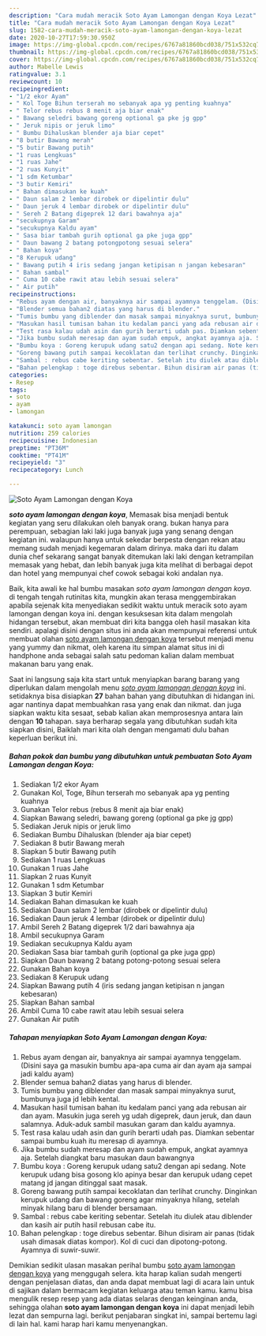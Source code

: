```yaml
---
description: "Cara mudah meracik Soto Ayam Lamongan dengan Koya Lezat"
title: "Cara mudah meracik Soto Ayam Lamongan dengan Koya Lezat"
slug: 1582-cara-mudah-meracik-soto-ayam-lamongan-dengan-koya-lezat
date: 2020-10-27T17:59:30.950Z
image: https://img-global.cpcdn.com/recipes/6767a81860bcd038/751x532cq70/soto-ayam-lamongan-dengan-koya-foto-resep-utama.jpg
thumbnail: https://img-global.cpcdn.com/recipes/6767a81860bcd038/751x532cq70/soto-ayam-lamongan-dengan-koya-foto-resep-utama.jpg
cover: https://img-global.cpcdn.com/recipes/6767a81860bcd038/751x532cq70/soto-ayam-lamongan-dengan-koya-foto-resep-utama.jpg
author: Mabelle Lewis
ratingvalue: 3.1
reviewcount: 10
recipeingredient:
- "1/2 ekor Ayam"
- " Kol Toge Bihun terserah mo sebanyak apa yg penting kuahnya"
- " Telor rebus rebus 8 menit aja biar enak"
- " Bawang seledri bawang goreng optional ga pke jg gpp"
- " Jeruk nipis or jeruk limo"
- " Bumbu Dihaluskan blender aja biar cepet"
- "8 butir Bawang merah"
- "5 butir Bawang putih"
- "1 ruas Lengkuas"
- "1 ruas Jahe"
- "2 ruas Kunyit"
- "1 sdm Ketumbar"
- "3 butir Kemiri"
- " Bahan dimasukan ke kuah"
- " Daun salam 2 lembar dirobek or dipelintir dulu"
- " Daun jeruk 4 lembar dirobek or dipelintir dulu"
- " Sereh 2 Batang digeprek 12 dari bawahnya aja"
- "secukupnya Garam"
- "secukupnya Kaldu ayam"
- " Sasa biar tambah gurih optional ga pke juga gpp"
- " Daun bawang 2 batang potongpotong sesuai selera"
- " Bahan koya"
- "8 Kerupuk udang"
- " Bawang putih 4 iris sedang jangan ketipisan n jangan kebesaran"
- " Bahan sambal"
- " Cuma 10 cabe rawit atau lebih sesuai selera"
- " Air putih"
recipeinstructions:
- "Rebus ayam dengan air, banyaknya air sampai ayamnya tenggelam. (Disini saya ga masukin bumbu apa-apa cuma air dan ayam aja sampai jadi kaldu ayam)"
- "Blender semua bahan2 diatas yang harus di blender."
- "Tumis bumbu yang diblender dan masak sampai minyaknya surut, bumbunya juga jd lebih kental."
- "Masukan hasil tumisan bahan itu kedalam panci yang ada rebusan air dan ayam. Masukin juga sereh yg udah digeprek, daun jeruk, dan daun salamnya. Aduk-aduk sambil masukan garam dan kaldu ayamnya."
- "Test rasa kalau udah asin dan gurih berarti udah pas. Diamkan sebentar sampai bumbu kuah itu meresap di ayamnya."
- "Jika bumbu sudah meresap dan ayam sudah empuk, angkat ayamnya aja. Setelah diangkat baru masukan daun bawangnya"
- "Bumbu koya : Goreng kerupuk udang satu2 dengan api sedang. Note kerupuk udang bisa gosong klo apinya besar dan kerupuk udang cepet matang jd jangan ditinggal saat masak."
- "Goreng bawang putih sampai kecoklatan dan terlihat crunchy. Dinginkan kerupuk udang dan bawang goreng agar minyaknya hilang, setelah minyak hilang baru di blender bersamaan."
- "Sambal : rebus cabe keriting sebentar. Setelah itu diulek atau diblender dan kasih air putih hasil rebusan cabe itu."
- "Bahan pelengkap : toge direbus sebentar. Bihun disiram air panas (tidak usah dimasak diatas kompor). Kol di cuci dan dipotong-potong. Ayamnya di suwir-suwir."
categories:
- Resep
tags:
- soto
- ayam
- lamongan

katakunci: soto ayam lamongan 
nutrition: 259 calories
recipecuisine: Indonesian
preptime: "PT36M"
cooktime: "PT41M"
recipeyield: "3"
recipecategory: Lunch

---
```



![Soto Ayam Lamongan dengan Koya](https://img-global.cpcdn.com/recipes/6767a81860bcd038/751x532cq70/soto-ayam-lamongan-dengan-koya-foto-resep-utama.jpg)

<b><i>soto ayam lamongan dengan koya</i></b>, Memasak bisa menjadi bentuk kegiatan yang seru dilakukan oleh banyak orang. bukan hanya para perempuan, sebagian laki laki juga banyak juga yang senang dengan kegiatan ini. walaupun hanya untuk sekedar berpesta dengan rekan atau memang sudah menjadi kegemaran dalam dirinya. maka dari itu dalam dunia chef sekarang sangat banyak ditemukan laki laki dengan ketrampilan memasak yang hebat, dan lebih banyak juga kita melihat di berbagai depot dan hotel yang mempunyai chef cowok sebagai koki andalan nya.

Baik, kita awali ke hal bumbu masakan <i>soto ayam lamongan dengan koya</i>. di tengah tengah rutinitas kita, mungkin akan terasa menggembirakan apabila sejenak kita menyediakan sedikit waktu untuk meracik soto ayam lamongan dengan koya ini. dengan kesuksesan kita dalam mengolah hidangan tersebut, akan membuat diri kita bangga oleh hasil masakan kita sendiri. apalagi disini dengan situs ini anda akan mempunyai referensi untuk membuat olahan <u>soto ayam lamongan dengan koya</u> tersebut menjadi menu yang yummy dan nikmat, oleh karena itu simpan alamat situs ini di handphone anda sebagai salah satu pedoman kalian dalam membuat makanan baru yang enak.




Saat ini langsung saja kita start untuk menyiapkan barang barang yang diperlukan dalam mengolah menu <u><i>soto ayam lamongan dengan koya</i></u> ini. setidaknya bisa disiapkan <b>27</b> bahan bahan yang dibutuhkan di hidangan ini. agar nantinya dapat membuahkan rasa yang enak dan nikmat. dan juga siapkan waktu kita sesaat, sebab kalian akan memprosesnya antara lain dengan <b>10</b> tahapan. saya berharap segala yang dibutuhkan sudah kita siapkan disini, Baiklah mari kita olah dengan mengamati dulu bahan keperluan berikut ini.

<!--inarticleads1-->

##### Bahan pokok dan bumbu yang dibutuhkan untuk pembuatan Soto Ayam Lamongan dengan Koya:

1. Sediakan 1/2 ekor Ayam
1. Gunakan  Kol, Toge, Bihun terserah mo sebanyak apa yg penting kuahnya
1. Gunakan  Telor rebus (rebus 8 menit aja biar enak)
1. Siapkan  Bawang seledri, bawang goreng (optional ga pke jg gpp)
1. Sediakan  Jeruk nipis or jeruk limo
1. Sediakan  Bumbu Dihaluskan (blender aja biar cepet)
1. Sediakan 8 butir Bawang merah
1. Siapkan 5 butir Bawang putih
1. Sediakan 1 ruas Lengkuas
1. Gunakan 1 ruas Jahe
1. Siapkan 2 ruas Kunyit
1. Gunakan 1 sdm Ketumbar
1. Siapkan 3 butir Kemiri
1. Sediakan  Bahan dimasukan ke kuah
1. Sediakan  Daun salam 2 lembar (dirobek or dipelintir dulu)
1. Sediakan  Daun jeruk 4 lembar (dirobek or dipelintir dulu)
1. Ambil  Sereh 2 Batang digeprek 1/2 dari bawahnya aja
1. Ambil secukupnya Garam
1. Sediakan secukupnya Kaldu ayam
1. Sediakan  Sasa biar tambah gurih (optional ga pke juga gpp)
1. Siapkan  Daun bawang 2 batang potong-potong sesuai selera
1. Gunakan  Bahan koya
1. Sediakan 8 Kerupuk udang
1. Siapkan  Bawang putih 4 (iris sedang jangan ketipisan n jangan kebesaran)
1. Siapkan  Bahan sambal
1. Ambil  Cuma 10 cabe rawit atau lebih sesuai selera
1. Gunakan  Air putih




<!--inarticleads2-->

##### Tahapan menyiapkan Soto Ayam Lamongan dengan Koya:

1. Rebus ayam dengan air, banyaknya air sampai ayamnya tenggelam. (Disini saya ga masukin bumbu apa-apa cuma air dan ayam aja sampai jadi kaldu ayam)
1. Blender semua bahan2 diatas yang harus di blender.
1. Tumis bumbu yang diblender dan masak sampai minyaknya surut, bumbunya juga jd lebih kental.
1. Masukan hasil tumisan bahan itu kedalam panci yang ada rebusan air dan ayam. Masukin juga sereh yg udah digeprek, daun jeruk, dan daun salamnya. Aduk-aduk sambil masukan garam dan kaldu ayamnya.
1. Test rasa kalau udah asin dan gurih berarti udah pas. Diamkan sebentar sampai bumbu kuah itu meresap di ayamnya.
1. Jika bumbu sudah meresap dan ayam sudah empuk, angkat ayamnya aja. Setelah diangkat baru masukan daun bawangnya
1. Bumbu koya : Goreng kerupuk udang satu2 dengan api sedang. Note kerupuk udang bisa gosong klo apinya besar dan kerupuk udang cepet matang jd jangan ditinggal saat masak.
1. Goreng bawang putih sampai kecoklatan dan terlihat crunchy. Dinginkan kerupuk udang dan bawang goreng agar minyaknya hilang, setelah minyak hilang baru di blender bersamaan.
1. Sambal : rebus cabe keriting sebentar. Setelah itu diulek atau diblender dan kasih air putih hasil rebusan cabe itu.
1. Bahan pelengkap : toge direbus sebentar. Bihun disiram air panas (tidak usah dimasak diatas kompor). Kol di cuci dan dipotong-potong. Ayamnya di suwir-suwir.




Demikian sedikit ulasan masakan perihal bumbu <u>soto ayam lamongan dengan koya</u> yang menggugah selera. kita harap kalian sudah mengerti dengan penjelasan diatas, dan anda dapat membuat lagi di acara lain untuk di sajikan dalam bermacam kegiatan keluarga atau teman kamu. kamu bisa mengulik resep resep yang ada diatas selaras dengan keinginan anda, sehingga olahan <b>soto ayam lamongan dengan koya</b> ini dapat menjadi lebih lezat dan sempurna lagi. berikut penjabaran singkat ini, sampai bertemu lagi di lain hal. kami harap hari kamu menyenangkan.
